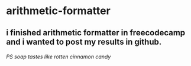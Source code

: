 # arithmetic-formatter
## i finished arithmetic formatter in freecodecamp and i wanted to post my results in github.


###### PS soap tastes like rotten cinnamon candy
